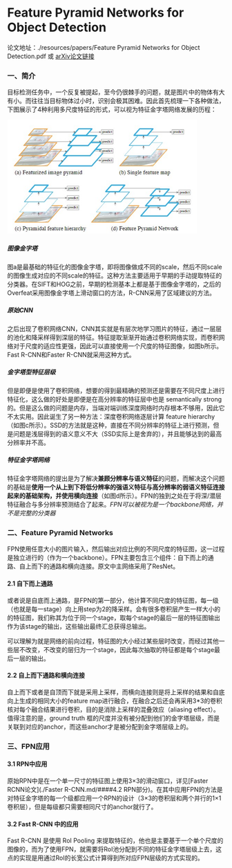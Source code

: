 # Feature Pyramid Networks for Object Detection

论文地址：./resources/papers/Feature Pyramid Networks for Object Detection.pdf 或 [arXiv论文链接](https://arxiv.org/abs/1612.03144)

### 一、简介

目标检测任务中，一个反复被提起，至今仍很棘手的问题，就是图片中的物体有大有小。而往往当目标物体过小时，识别会极其困难。因此首先梳理一下各种做法，下图展示了4种利用多尺度特征的形式，可以视为特征金字塔网络发展的历程：

<img src=".\img\四种特征金字塔.jpg" style="zoom:80%;" />

##### 图像金字塔

图a是最基础的特征化的图像金字塔，即将图像做成不同的scale，然后不同scale的图像生成对应的不同scale的特征。这种方法主要适用于早期的手动提取特征的分类器。在SIFT和HOG之前，早期的检测基本上都是基于图像金字塔的，之后的Overfeat采用图像金字塔上滑动窗口的方法，R-CNN采用了区域建议的方法。

##### 原始CNN

之后出现了卷积网络CNN，CNN其实就是有层次地学习图片的特征，通过一层层的池化和降采样得到深层的特征。特征提取渐渐开始通过卷积网络实现，而卷积网络对于尺度的适应性更强，因此可以直接使用一个尺度的特征图像，如图b所示。Fast R-CNN和Faster R-CNN就采用这种方式。

##### 金字塔型特征层级

但是即便是使用了卷积网络，想要的得到最精确的预测还是需要在不同尺度上进行特征化，这么做的好处是即便是在高分辨率的特征层中也是 semantically strong 的。但是这么做的问题是内存，当端对端训练深度网络时内存根本不够用，因此它不太实用。因此诞生了另一种方法：深度卷积网络逐层计算 feature hierarchy（如图c所示）。SSD的方法就是这种，直接在不同分辨率的特征上进行预测，但是问题是浅层得到的语义意义不大（SSD实际上是舍弃的），并且能够达到的最高分辨率并不高。

##### 特征金字塔网络

特征金字塔网络的提出是为了解决**兼顾分辨率与语义特征**的问题，而解决这个问题的基础是**使用一个从上到下将低分辨率的强语义特征与高分辨率的弱语义特征连接起来的基础架构，并使用横向连接**（如图d所示）。FPN的独到之处在于将深/潜层特征融合与多分辨率预测结合了起来。*FPN可以被视为是一个backbone网络，并不是完整的分类器*

### 二、Feature Pyramid Networks

FPN使用任意大小的图片输入，然后输出对应比例的不同尺度的特征图，这一过程是独立进行的（作为一个backbone）。FPN主要包含三个组件：自下而上的通路、自上而下的通路和横向连接。原文中主网络采用了ResNet。

#### 2.1 自下而上通路

或者说是自底而上通路，是FPN的第一部分，他计算不同尺度的特征图，每一级（也就是每一stage）向上用step为2的降采样。会有很多卷积层产生一样大小的的特征图，我们称其为位于同一个stage，取每个stage的最后一层的特征图输出作为该stage的输出，这些输出最终汇总获得总输出。

可以理解为就是网络的前向过程，特征图的大小经过某些层时改变，而经过其他一些层不改变，不改变的层归为一个stage，因此每次抽取的特征都是每个stage最后一层的输出。

#### 2.2 自上而下通路和横向连接

自上而下或者是自顶而下就是采用上采样，而横向连接则是将上采样的结果和自底向上生成的相同大小的feature map进行融合，在融合之后还会再采用3*3的卷积核对每个融合结果进行卷积，目的是消除上采样的混叠效应（aliasing effect）。值得注意的是，ground truth 框的尺度并没有被分配到他们的金字塔层级，而是关联到对应的anchor，而这些anchor才是被分配到金字塔层级上的。

### 三、FPN应用

#### 3.1 RPN中应用

原始RPN中是在一个单一尺寸的特征图上使用3×3的滑动窗口，详见[Faster RCNN论文](./Faster R-CNN.md/####4.2 RPN部分)。在其中应用FPN的方法是对特征金字塔的每一个级都应用一个RPN的设计（3×3的卷积层和两个并行的1×1卷积层），但是每级都只需要相同尺寸的anchor就行了。

#### 3.2 Fast R-CNN 中的应用

Fast R-CNN 是使用 RoI Pooling 来提取特征的，他也是主要基于一个单个尺度的图像的，而为了使用FPN，就需要将RoI池分配到不同的特征金字塔层级上去，这点的实现是用通过RoI的长宽公式计算得到所对应FPN层级的方式实现的。











